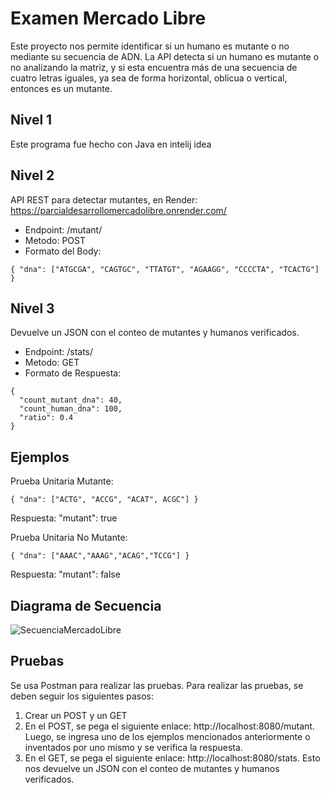 # Examen Mercado Libre
Este proyecto nos permite identificar si un humano es mutante o no mediante su secuencia de ADN. La API detecta si un humano es mutante o no analizando la matriz, y si esta encuentra más de una secuencia de cuatro letras iguales, ya sea de forma horizontal, oblicua o vertical, entonces es un mutante.

## Nivel 1
Este programa fue hecho con Java en intelij idea

## Nivel 2
API REST para detectar mutantes, en Render: https://parcialdesarrollomercadolibre.onrender.com/
- Endpoint: /mutant/
- Metodo: POST
- Formato del Body:
```
{ "dna": ["ATGCGA", "CAGTGC", "TTATGT", "AGAAGG", "CCCCTA", "TCACTG"] }
```

## Nivel 3
Devuelve un JSON con el conteo de mutantes y humanos verificados.
- Endpoint: /stats/
- Metodo: GET
- Formato de Respuesta:
```
{
  "count_mutant_dna": 40,
  "count_human_dna": 100,
  "ratio": 0.4
}
```

## Ejemplos
Prueba Unitaria Mutante:
```
{ "dna": ["ACTG", "ACCG", "ACAT", ACGC"] }
```
Respuesta: "mutant": true

Prueba Unitaria No Mutante:
```
{ "dna": ["AAAC","AAAG","ACAG","TCCG"] }
```
Respuesta: "mutant": false

## Diagrama de Secuencia
![SecuenciaMercadoLibre](https://github.com/user-attachments/assets/28b6db03-8c12-42c3-9cf0-ee731beae077)

## Pruebas
Se usa Postman para realizar las pruebas. Para realizar las pruebas, se deben seguir los siguientes pasos:
1. Crear un POST y un GET
2. En el POST, se pega el siguiente enlace: http://localhost:8080/mutant. Luego, se ingresa uno de los ejemplos mencionados anteriormente o inventados por uno mismo y se verifica la respuesta.
3. En el GET, se pega el siguiente enlace: http://localhost:8080/stats. Esto nos devuelve un JSON con el conteo de mutantes y humanos verificados.
